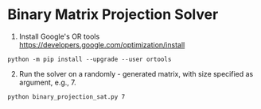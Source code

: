 # Binary Matrix Projection Solver

1. Install Google's OR tools 
https://developers.google.com/optimization/install

```python -m pip install --upgrade --user ortools```

2. Run the solver on a randomly - generated matrix, with size specified as argument, e.g., 7.

```python binary_projection_sat.py 7```


